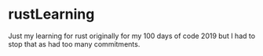 # rustLearning

Just my learning for rust originally for my 100 days of code 2019 but I had to stop that as had too many commitments.